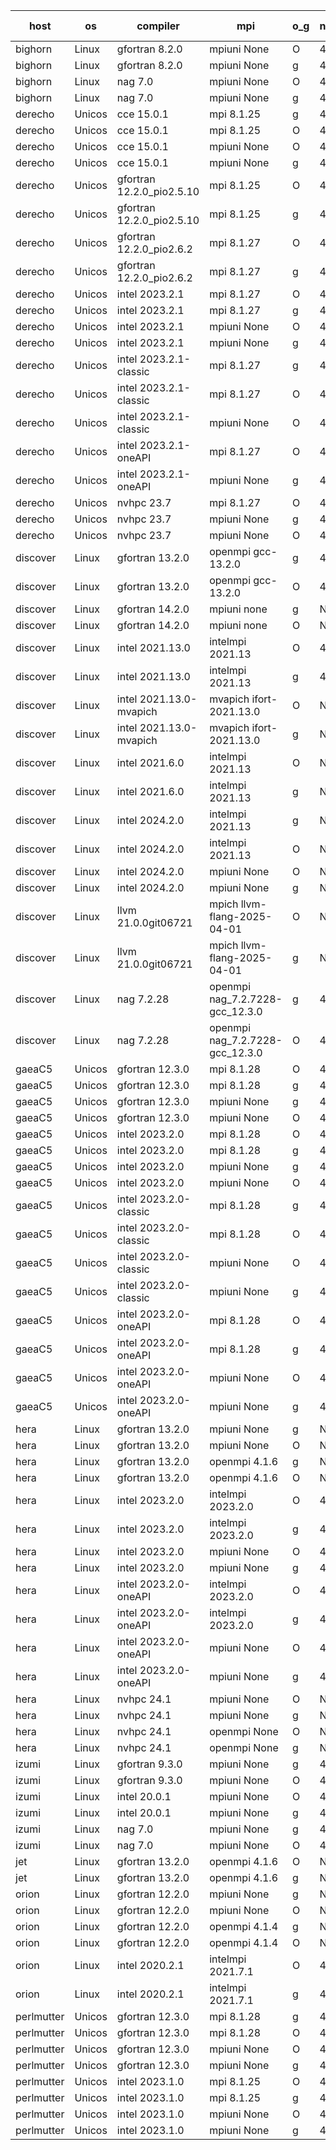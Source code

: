 

| host     | os       | compiler                              | mpi                      | o_g        | netcdf        | build       | u_pass          | u_fail          | s_pass            | s_fail            | e_pass             | e_fail             | nuopc_pass       | nuopc_fail       | artifacts link          |
|----------|----------|---------------------------------------|--------------------------|------------|---------------|-------------|-----------------|-----------------|-------------------|-------------------|--------------------|--------------------|------------------|------------------|-------------------------|
| bighorn | Linux | gfortran 8.2.0 | mpiuni None  | O | 4.6.1  | PASS | 12559 | 0 | 9 | 0 | 42 | 0 | None | None | <a href="https://github.com/esmf-org/esmf-test-artifacts/tree/f64426eed29427c6b3c4e563be032016faf5f7af/develop/gfortran/8.2.0/O/mpiuni/None" target="_blank">f64426e</a> | 
| bighorn | Linux | gfortran 8.2.0 | mpiuni None  | g | 4.6.1  | PASS | 12559 | 0 | 9 | 0 | 42 | 0 | None | None | <a href="https://github.com/esmf-org/esmf-test-artifacts/tree/74407ab2a4b686158df4bb07abb11dd8b2267056/develop/gfortran/8.2.0/g/mpiuni/None" target="_blank">74407ab</a> | 
| bighorn | Linux | nag 7.0 | mpiuni None  | O | 4.6.1  | PASS | None | None | None | None | None | None | None | None | <a href="https://github.com/esmf-org/esmf-test-artifacts/tree/6f6a84183d269c4d59a26de83136486f479db14d/develop/nag/7.0/O/mpiuni/None" target="_blank">6f6a841</a> | 
| bighorn | Linux | nag 7.0 | mpiuni None  | g | 4.6.1  | PASS | 12559 | 0 | 9 | 0 | 42 | 0 | None | None | <a href="https://github.com/esmf-org/esmf-test-artifacts/tree/740b55711fde138727ca24ba772a7446312dee37/develop/nag/7.0/g/mpiuni/None" target="_blank">740b557</a> | 
| derecho | Unicos | cce 15.0.1 | mpi 8.1.25  | g | 4.9.2  | PASS | 14029 | 199 | 51 | 0 | 80 | 0 | 57 | 0 | <a href="https://github.com/esmf-org/esmf-test-artifacts/tree/590f87516358447dd1c7cb2ba13bc47d0287889d/develop/cce/15.0.1/g/mpi/8.1.25" target="_blank">590f875</a> | 
| derecho | Unicos | cce 15.0.1 | mpi 8.1.25  | O | 4.9.2  | PASS | 14149 | 79 | 51 | 0 | 80 | 0 | 57 | 0 | <a href="https://github.com/esmf-org/esmf-test-artifacts/tree/6026241eafa1b667b71f8f16e92742e50bb330bb/develop/cce/15.0.1/O/mpi/8.1.25" target="_blank">6026241</a> | 
| derecho | Unicos | cce 15.0.1 | mpiuni None  | O | 4.9.2  | PASS | None | None | None | None | None | None | None | None | <a href="https://github.com/esmf-org/esmf-test-artifacts/tree/a4a6ffc2fdd7ba607ea1b17b77bc08e2dff9d864/develop/cce/15.0.1/O/mpiuni/None" target="_blank">a4a6ffc</a> | 
| derecho | Unicos | cce 15.0.1 | mpiuni None  | g | 4.9.2  | PASS | 12482 | 77 | 9 | 0 | 42 | 0 | None | None | <a href="https://github.com/esmf-org/esmf-test-artifacts/tree/0716efe52ac96a32ec5ae71faade14e8b4d4c2b3/develop/cce/15.0.1/g/mpiuni/None" target="_blank">0716efe</a> | 
| derecho | Unicos | gfortran 12.2.0_pio2.5.10 | mpi 8.1.25  | O | 4.9.2  | PASS | 14228 | 0 | 51 | 0 | 80 | 0 | 57 | 0 | <a href="https://github.com/esmf-org/esmf-test-artifacts/tree/3a5b0ec6a59cb3468ebddac94e74c2141cd3862e/develop/gfortran/12.2.0_pio2.5.10/O/mpi/8.1.25" target="_blank">3a5b0ec</a> | 
| derecho | Unicos | gfortran 12.2.0_pio2.5.10 | mpi 8.1.25  | g | 4.9.2  | PASS | None | None | None | None | None | None | None | None | <a href="https://github.com/esmf-org/esmf-test-artifacts/tree/8ed4efe93d01ba66185c03f064a7e220a30603ca/develop/gfortran/12.2.0_pio2.5.10/g/mpi/8.1.25" target="_blank">8ed4efe</a> | 
| derecho | Unicos | gfortran 12.2.0_pio2.6.2 | mpi 8.1.27  | O | 4.9.2  | PASS | None | None | None | None | None | None | None | None | <a href="https://github.com/esmf-org/esmf-test-artifacts/tree/1c44313be435fb8780cbb8e10b726fd6f855151e/develop/gfortran/12.2.0_pio2.6.2/O/mpi/8.1.27" target="_blank">1c44313</a> | 
| derecho | Unicos | gfortran 12.2.0_pio2.6.2 | mpi 8.1.27  | g | 4.9.2  | PASS | None | None | None | None | None | None | None | None | <a href="https://github.com/esmf-org/esmf-test-artifacts/tree/0ee883bf2df70ee65e98bb3a3342a25b71965228/develop/gfortran/12.2.0_pio2.6.2/g/mpi/8.1.27" target="_blank">0ee883b</a> | 
| derecho | Unicos | intel 2023.2.1 | mpi 8.1.27  | O | 4.9.2  | PASS | None | None | None | None | None | None | None | None | <a href="https://github.com/esmf-org/esmf-test-artifacts/tree/678b5d1de5e0e1e8fdff1481921692a90f152967/develop/intel/2023.2.1/O/mpi/8.1.27" target="_blank">678b5d1</a> | 
| derecho | Unicos | intel 2023.2.1 | mpi 8.1.27  | g | 4.9.2  | PASS | None | None | None | None | None | None | None | None | <a href="https://github.com/esmf-org/esmf-test-artifacts/tree/a8954f6a5192ca31804bdd5e9ee205b09d710090/develop/intel/2023.2.1/g/mpi/8.1.27" target="_blank">a8954f6</a> | 
| derecho | Unicos | intel 2023.2.1 | mpiuni None  | O | 4.9.2  | PASS | 12559 | 0 | 9 | 0 | 42 | 0 | None | None | <a href="https://github.com/esmf-org/esmf-test-artifacts/tree/d5a7af407dcfabaa2c2a8f49df2e363c0689f0f2/develop/intel/2023.2.1/O/mpiuni/None" target="_blank">d5a7af4</a> | 
| derecho | Unicos | intel 2023.2.1 | mpiuni None  | g | 4.9.2  | PASS | 12559 | 0 | 9 | 0 | 42 | 0 | None | None | <a href="https://github.com/esmf-org/esmf-test-artifacts/tree/e16608436beca2afef578ff41600bda973cb2f41/develop/intel/2023.2.1/g/mpiuni/None" target="_blank">e166084</a> | 
| derecho | Unicos | intel 2023.2.1-classic | mpi 8.1.27  | g | 4.9.2  | PASS | None | None | None | None | None | None | None | None | <a href="https://github.com/esmf-org/esmf-test-artifacts/tree/8daceb16ef63f589bc4096a8f267460f1f97505b/develop/intel/2023.2.1-classic/g/mpi/8.1.27" target="_blank">8daceb1</a> | 
| derecho | Unicos | intel 2023.2.1-classic | mpi 8.1.27  | O | 4.9.2  | PASS | None | None | None | None | None | None | None | None | <a href="https://github.com/esmf-org/esmf-test-artifacts/tree/fcb6a1da846dff5ae737e5294e12c80a656efec3/develop/intel/2023.2.1-classic/O/mpi/8.1.27" target="_blank">fcb6a1d</a> | 
| derecho | Unicos | intel 2023.2.1-classic | mpiuni None  | O | 4.9.2  | PASS | 12559 | 0 | 9 | 0 | 42 | 0 | None | None | <a href="https://github.com/esmf-org/esmf-test-artifacts/tree/979a604525123c08fe5dc0421ebf5b90540b2022/develop/intel/2023.2.1-classic/O/mpiuni/None" target="_blank">979a604</a> | 
| derecho | Unicos | intel 2023.2.1-oneAPI | mpi 8.1.27  | O | 4.9.2  | PASS | None | None | None | None | None | None | None | None | <a href="https://github.com/esmf-org/esmf-test-artifacts/tree/ce7e6d93a11f7339930fd4916c75253466a49fd4/develop/intel/2023.2.1-oneAPI/O/mpi/8.1.27" target="_blank">ce7e6d9</a> | 
| derecho | Unicos | intel 2023.2.1-oneAPI | mpiuni None  | g | 4.9.2  | PASS | 12559 | 0 | 9 | 0 | 42 | 0 | None | None | <a href="https://github.com/esmf-org/esmf-test-artifacts/tree/0a72a29b443669062d881bd661000f812e30bfb6/develop/intel/2023.2.1-oneAPI/g/mpiuni/None" target="_blank">0a72a29</a> | 
| derecho | Unicos | nvhpc 23.7 | mpi 8.1.27  | O | 4.9.2  | PASS | 14228 | 0 | 51 | 0 | 80 | 0 | 57 | 0 | <a href="https://github.com/esmf-org/esmf-test-artifacts/tree/15e76ec6e4a21f7821a56e29423ab135220a2446/develop/nvhpc/23.7/O/mpi/8.1.27" target="_blank">15e76ec</a> | 
| derecho | Unicos | nvhpc 23.7 | mpiuni None  | g | 4.9.2  | PASS | 12559 | 0 | 9 | 0 | 42 | 0 | None | None | <a href="https://github.com/esmf-org/esmf-test-artifacts/tree/5fe2d18d7824c7620a29683cf3c5582ce0339765/develop/nvhpc/23.7/g/mpiuni/None" target="_blank">5fe2d18</a> | 
| derecho | Unicos | nvhpc 23.7 | mpiuni None  | O | 4.9.2  | PASS | 12559 | 0 | 9 | 0 | 42 | 0 | None | None | <a href="https://github.com/esmf-org/esmf-test-artifacts/tree/a37d34ed68f806c6e0a3db4a6399afee7736b684/develop/nvhpc/23.7/O/mpiuni/None" target="_blank">a37d34e</a> | 
| discover | Linux | gfortran 13.2.0 | openmpi gcc-13.2.0  | g | 4.9.2  | PASS | 14228 | 0 | 51 | 0 | 80 | 0 | 57 | 0 | <a href="https://github.com/esmf-org/esmf-test-artifacts/tree/318157fbe9169a3569683402b1a44f016a53e4f6/develop/gfortran/13.2.0/g/openmpi/gcc-13.2.0" target="_blank">318157f</a> | 
| discover | Linux | gfortran 13.2.0 | openmpi gcc-13.2.0  | O | 4.9.2  | PASS | None | None | None | None | None | None | None | None | <a href="https://github.com/esmf-org/esmf-test-artifacts/tree/afa4fc8bf750f7b47a9f748a6159fd17a0716537/develop/gfortran/13.2.0/O/openmpi/gcc-13.2.0" target="_blank">afa4fc8</a> | 
| discover | Linux | gfortran 14.2.0 | mpiuni none  | g | None  | PASS | 12559 | 0 | 9 | 0 | 42 | 0 | None | None | <a href="https://github.com/esmf-org/esmf-test-artifacts/tree/aa1972916b4a39269a8b67c6677f29f04d460b7d/develop/gfortran/14.2.0/g/mpiuni/none" target="_blank">aa19729</a> | 
| discover | Linux | gfortran 14.2.0 | mpiuni none  | O | None  | PASS | 12559 | 0 | 9 | 0 | 42 | 0 | None | None | <a href="https://github.com/esmf-org/esmf-test-artifacts/tree/a1c9f379c83e3c5463aee4974f98a06508ee6c50/develop/gfortran/14.2.0/O/mpiuni/none" target="_blank">a1c9f37</a> | 
| discover | Linux | intel 2021.13.0 | intelmpi 2021.13  | O | 4.9.2  | PASS | None | None | None | None | None | None | None | None | <a href="https://github.com/esmf-org/esmf-test-artifacts/tree/a612d8d79325f43d3a2169b4adc3ed5ef4544c51/develop/intel/2021.13.0/O/intelmpi/2021.13" target="_blank">a612d8d</a> | 
| discover | Linux | intel 2021.13.0 | intelmpi 2021.13  | g | 4.9.2  | PASS | 14228 | 0 | 51 | 0 | 80 | 0 | 57 | 0 | <a href="https://github.com/esmf-org/esmf-test-artifacts/tree/ebe2f2ba0b6af9bd59242f52f922b8e98a2bd01f/develop/intel/2021.13.0/g/intelmpi/2021.13" target="_blank">ebe2f2b</a> | 
| discover | Linux | intel 2021.13.0-mvapich | mvapich ifort-2021.13.0  | O | None  | PASS | 14228 | 0 | 51 | 0 | 80 | 0 | 57 | 0 | <a href="https://github.com/esmf-org/esmf-test-artifacts/tree/8e5eb0c69882f5410f50bd19befe8ec133a96fa4/develop/intel/2021.13.0-mvapich/O/mvapich/ifort-2021.13.0" target="_blank">8e5eb0c</a> | 
| discover | Linux | intel 2021.13.0-mvapich | mvapich ifort-2021.13.0  | g | None  | PASS | 14228 | 0 | 51 | 0 | 80 | 0 | 57 | 0 | <a href="https://github.com/esmf-org/esmf-test-artifacts/tree/84d038b39cab9875716121c9f5bb1d768eb3b125/develop/intel/2021.13.0-mvapich/g/mvapich/ifort-2021.13.0" target="_blank">84d038b</a> | 
| discover | Linux | intel 2021.6.0 | intelmpi 2021.13  | O | None  | PASS | 14228 | 0 | 51 | 0 | 80 | 0 | 57 | 0 | <a href="https://github.com/esmf-org/esmf-test-artifacts/tree/6d0f81a8525ebc49ea9ced79b482032c017b5756/develop/intel/2021.6.0/O/intelmpi/2021.13" target="_blank">6d0f81a</a> | 
| discover | Linux | intel 2021.6.0 | intelmpi 2021.13  | g | None  | PASS | 14228 | 0 | 51 | 0 | 80 | 0 | 57 | 0 | <a href="https://github.com/esmf-org/esmf-test-artifacts/tree/270b1f1b74fdfd4290c50cf6b343b862fa46f5e8/develop/intel/2021.6.0/g/intelmpi/2021.13" target="_blank">270b1f1</a> | 
| discover | Linux | intel 2024.2.0 | intelmpi 2021.13  | g | None  | PASS | 14227 | 1 | 51 | 0 | 80 | 0 | 57 | 0 | <a href="https://github.com/esmf-org/esmf-test-artifacts/tree/49f0d8385dc876a6d7c93c5dbbecd1a392ba0c7c/develop/intel/2024.2.0/g/intelmpi/2021.13" target="_blank">49f0d83</a> | 
| discover | Linux | intel 2024.2.0 | intelmpi 2021.13  | O | None  | PASS | 14228 | 0 | 51 | 0 | 80 | 0 | 57 | 0 | <a href="https://github.com/esmf-org/esmf-test-artifacts/tree/75533a01056e2edbcec419e171e8ce09b24073fe/develop/intel/2024.2.0/O/intelmpi/2021.13" target="_blank">75533a0</a> | 
| discover | Linux | intel 2024.2.0 | mpiuni None  | O | None  | PASS | 12559 | 0 | 9 | 0 | 42 | 0 | None | None | <a href="https://github.com/esmf-org/esmf-test-artifacts/tree/3b6bfbb8ca00f9e813e840828acec26ca8f62d62/develop/intel/2024.2.0/O/mpiuni/None" target="_blank">3b6bfbb</a> | 
| discover | Linux | intel 2024.2.0 | mpiuni None  | g | None  | PASS | 12558 | 1 | 9 | 0 | 42 | 0 | None | None | <a href="https://github.com/esmf-org/esmf-test-artifacts/tree/584df12a1bd62e646e7e323ffb5cf3a03fb15016/develop/intel/2024.2.0/g/mpiuni/None" target="_blank">584df12</a> | 
| discover | Linux | llvm 21.0.0git06721 | mpich llvm-flang-2025-04-01  | O | None  | PASS | 14210 | 18 | 18 | 33 | 75 | 5 | 0 | 57 | <a href="https://github.com/esmf-org/esmf-test-artifacts/tree/5044ac99df960f612ac52cb163afaae3d13355d8/develop/llvm/21.0.0git06721/O/mpich/llvm-flang-2025-04-01" target="_blank">5044ac9</a> | 
| discover | Linux | llvm 21.0.0git06721 | mpich llvm-flang-2025-04-01  | g | None  | PASS | 14210 | 18 | 17 | 34 | 75 | 5 | 0 | 57 | <a href="https://github.com/esmf-org/esmf-test-artifacts/tree/43660cd74308df09e216beae25bc51b85fbd00b4/develop/llvm/21.0.0git06721/g/mpich/llvm-flang-2025-04-01" target="_blank">43660cd</a> | 
| discover | Linux | nag 7.2.28 | openmpi nag_7.2.7228-gcc_12.3.0  | g | 4.9.2  | PASS | 14228 | 0 | 51 | 0 | 80 | 0 | 56 | 1 | <a href="https://github.com/esmf-org/esmf-test-artifacts/tree/21d981e78d559b1c105513754e1e567432fbc3a5/develop/nag/7.2.28/g/openmpi/nag_7.2.7228-gcc_12.3.0" target="_blank">21d981e</a> | 
| discover | Linux | nag 7.2.28 | openmpi nag_7.2.7228-gcc_12.3.0  | O | 4.9.2  | PASS | 14213 | 15 | 51 | 0 | 80 | 0 | 56 | 1 | <a href="https://github.com/esmf-org/esmf-test-artifacts/tree/48c5a83f01114ae207c31677b03f9e5e90880c32/develop/nag/7.2.28/O/openmpi/nag_7.2.7228-gcc_12.3.0" target="_blank">48c5a83</a> | 
| gaeaC5 | Unicos | gfortran 12.3.0 | mpi 8.1.28  | O | 4.9.0  | PASS | None | None | None | None | None | None | None | None | <a href="https://github.com/esmf-org/esmf-test-artifacts/tree/79c4c7924f59d453f3ab48d36659412e077619fb/develop/gfortran/12.3.0/O/mpi/8.1.28" target="_blank">79c4c79</a> | 
| gaeaC5 | Unicos | gfortran 12.3.0 | mpi 8.1.28  | g | 4.9.0  | PASS | None | None | None | None | None | None | None | None | <a href="https://github.com/esmf-org/esmf-test-artifacts/tree/a291b0fa45f710bd9bf17536ef5a72856cbaf6b4/develop/gfortran/12.3.0/g/mpi/8.1.28" target="_blank">a291b0f</a> | 
| gaeaC5 | Unicos | gfortran 12.3.0 | mpiuni None  | g | 4.9.0  | PASS | None | None | None | None | None | None | None | None | <a href="https://github.com/esmf-org/esmf-test-artifacts/tree/fb54b61a2d36d0503ab92b384f700ff68f551bcb/develop/gfortran/12.3.0/g/mpiuni/None" target="_blank">fb54b61</a> | 
| gaeaC5 | Unicos | gfortran 12.3.0 | mpiuni None  | O | 4.9.0  | PASS | None | None | None | None | None | None | None | None | <a href="https://github.com/esmf-org/esmf-test-artifacts/tree/4b6372bce5234e5495d4995b4d029669a7cae2dd/develop/gfortran/12.3.0/O/mpiuni/None" target="_blank">4b6372b</a> | 
| gaeaC5 | Unicos | intel 2023.2.0 | mpi 8.1.28  | O | 4.9.0  | PASS | 14228 | 0 | 51 | 0 | 80 | 0 | 57 | 0 | <a href="https://github.com/esmf-org/esmf-test-artifacts/tree/6bd2f3132343e703f822d05938d57da5b7665245/develop/intel/2023.2.0/O/mpi/8.1.28" target="_blank">6bd2f31</a> | 
| gaeaC5 | Unicos | intel 2023.2.0 | mpi 8.1.28  | g | 4.9.0  | PASS | None | None | None | None | None | None | None | None | <a href="https://github.com/esmf-org/esmf-test-artifacts/tree/ad69428f723571d827ab7bdd34527ebb8442b6c3/develop/intel/2023.2.0/g/mpi/8.1.28" target="_blank">ad69428</a> | 
| gaeaC5 | Unicos | intel 2023.2.0 | mpiuni None  | g | 4.9.0  | PASS | 12559 | 0 | 9 | 0 | 42 | 0 | None | None | <a href="https://github.com/esmf-org/esmf-test-artifacts/tree/e918e9dc536cc319afa76dec6e3ad4720133d368/develop/intel/2023.2.0/g/mpiuni/None" target="_blank">e918e9d</a> | 
| gaeaC5 | Unicos | intel 2023.2.0 | mpiuni None  | O | 4.9.0  | PASS | None | None | None | None | None | None | None | None | <a href="https://github.com/esmf-org/esmf-test-artifacts/tree/85a19e113da1a7f54f31734196ee27201e29a71c/develop/intel/2023.2.0/O/mpiuni/None" target="_blank">85a19e1</a> | 
| gaeaC5 | Unicos | intel 2023.2.0-classic | mpi 8.1.28  | g | 4.9.0  | PASS | 14228 | 0 | 51 | 0 | 80 | 0 | 57 | 0 | <a href="https://github.com/esmf-org/esmf-test-artifacts/tree/1ac4269533b7b9474c292f123074fcb9f9a62982/develop/intel/2023.2.0-classic/g/mpi/8.1.28" target="_blank">1ac4269</a> | 
| gaeaC5 | Unicos | intel 2023.2.0-classic | mpi 8.1.28  | O | 4.9.0  | PASS | None | None | None | None | None | None | None | None | <a href="https://github.com/esmf-org/esmf-test-artifacts/tree/f0d236f8789f9fc9a0ffe42c96a239cd9c7b0255/develop/intel/2023.2.0-classic/O/mpi/8.1.28" target="_blank">f0d236f</a> | 
| gaeaC5 | Unicos | intel 2023.2.0-classic | mpiuni None  | O | 4.9.0  | PASS | None | None | None | None | None | None | None | None | <a href="https://github.com/esmf-org/esmf-test-artifacts/tree/589f7dcacbf3a434e3af0eb907d66a4f186b3ba0/develop/intel/2023.2.0-classic/O/mpiuni/None" target="_blank">589f7dc</a> | 
| gaeaC5 | Unicos | intel 2023.2.0-classic | mpiuni None  | g | 4.9.0  | PASS | None | None | None | None | None | None | None | None | <a href="https://github.com/esmf-org/esmf-test-artifacts/tree/874c59540de275b7d8e94363c2874a3f7b329a86/develop/intel/2023.2.0-classic/g/mpiuni/None" target="_blank">874c595</a> | 
| gaeaC5 | Unicos | intel 2023.2.0-oneAPI | mpi 8.1.28  | O | 4.9.0  | PASS | None | None | None | None | None | None | None | None | <a href="https://github.com/esmf-org/esmf-test-artifacts/tree/b8fcabb37b45c77ac394633c249743e6082c46d4/develop/intel/2023.2.0-oneAPI/O/mpi/8.1.28" target="_blank">b8fcabb</a> | 
| gaeaC5 | Unicos | intel 2023.2.0-oneAPI | mpi 8.1.28  | g | 4.9.0  | PASS | None | None | None | None | None | None | None | None | <a href="https://github.com/esmf-org/esmf-test-artifacts/tree/660508cb371012e3a95ed1c0700edb7c5647edb8/develop/intel/2023.2.0-oneAPI/g/mpi/8.1.28" target="_blank">660508c</a> | 
| gaeaC5 | Unicos | intel 2023.2.0-oneAPI | mpiuni None  | O | 4.9.0  | PASS | None | None | None | None | None | None | None | None | <a href="https://github.com/esmf-org/esmf-test-artifacts/tree/ee247fe3dca32e45bb2994c4b486d89c38c84482/develop/intel/2023.2.0-oneAPI/O/mpiuni/None" target="_blank">ee247fe</a> | 
| gaeaC5 | Unicos | intel 2023.2.0-oneAPI | mpiuni None  | g | 4.9.0  | PASS | None | None | None | None | None | None | None | None | <a href="https://github.com/esmf-org/esmf-test-artifacts/tree/89952ab6689ad40d2ff0e7421af5b407127490bf/develop/intel/2023.2.0-oneAPI/g/mpiuni/None" target="_blank">89952ab</a> | 
| hera | Linux | gfortran 13.2.0 | mpiuni None  | g | None  | PASS | 12559 | 0 | 9 | 0 | 42 | 0 | None | None | <a href="https://github.com/esmf-org/esmf-test-artifacts/tree/b8aa4b21cc22f8685f94c9736b0fd4cc64a875d1/develop/gfortran/13.2.0/g/mpiuni/None" target="_blank">b8aa4b2</a> | 
| hera | Linux | gfortran 13.2.0 | mpiuni None  | O | None  | PASS | 12559 | 0 | 9 | 0 | 42 | 0 | None | None | <a href="https://github.com/esmf-org/esmf-test-artifacts/tree/dffdb275e0e0dcc75337158042a84e1bdd5110b6/develop/gfortran/13.2.0/O/mpiuni/None" target="_blank">dffdb27</a> | 
| hera | Linux | gfortran 13.2.0 | openmpi 4.1.6  | g | None  | PASS | 14228 | 0 | 51 | 0 | 80 | 0 | 57 | 0 | <a href="https://github.com/esmf-org/esmf-test-artifacts/tree/ef999bc3048ecf511542c814e8a313563cc0c994/develop/gfortran/13.2.0/g/openmpi/4.1.6" target="_blank">ef999bc</a> | 
| hera | Linux | gfortran 13.2.0 | openmpi 4.1.6  | O | None  | PASS | 14228 | 0 | 51 | 0 | 80 | 0 | 57 | 0 | <a href="https://github.com/esmf-org/esmf-test-artifacts/tree/8fefbab97fcfd036d69f20cd77c51370bd8a0b79/develop/gfortran/13.2.0/O/openmpi/4.1.6" target="_blank">8fefbab</a> | 
| hera | Linux | intel 2023.2.0 | intelmpi 2023.2.0  | O | 4.7.0  | PASS | None | None | None | None | None | None | None | None | <a href="https://github.com/esmf-org/esmf-test-artifacts/tree/c5e9c0238909ccd217ead6411c21b4c6165d129e/develop/intel/2023.2.0/O/intelmpi/2023.2.0" target="_blank">c5e9c02</a> | 
| hera | Linux | intel 2023.2.0 | intelmpi 2023.2.0  | g | 4.7.0  | PASS | None | None | None | None | None | None | None | None | <a href="https://github.com/esmf-org/esmf-test-artifacts/tree/25f51c1ab6dd215103214322bbb153cac20389eb/develop/intel/2023.2.0/g/intelmpi/2023.2.0" target="_blank">25f51c1</a> | 
| hera | Linux | intel 2023.2.0 | mpiuni None  | O | 4.7.0  | PASS | None | None | None | None | None | None | None | None | <a href="https://github.com/esmf-org/esmf-test-artifacts/tree/97d37d66c45a79de62b716d8fed186da9f96150b/develop/intel/2023.2.0/O/mpiuni/None" target="_blank">97d37d6</a> | 
| hera | Linux | intel 2023.2.0 | mpiuni None  | g | 4.7.0  | PASS | None | None | None | None | None | None | None | None | <a href="https://github.com/esmf-org/esmf-test-artifacts/tree/0b8e67be2e41a9a6a149d7789748e030fbc46cd2/develop/intel/2023.2.0/g/mpiuni/None" target="_blank">0b8e67b</a> | 
| hera | Linux | intel 2023.2.0-oneAPI | intelmpi 2023.2.0  | O | 4.7.0  | PASS | 14228 | 0 | 50 | 1 | 80 | 0 | 57 | 0 | <a href="https://github.com/esmf-org/esmf-test-artifacts/tree/ff0fa775a6ef505afb2431a2ea8843dbddfc8b6b/develop/intel/2023.2.0-oneAPI/O/intelmpi/2023.2.0" target="_blank">ff0fa77</a> | 
| hera | Linux | intel 2023.2.0-oneAPI | intelmpi 2023.2.0  | g | 4.7.0  | PASS | None | None | None | None | None | None | None | None | <a href="https://github.com/esmf-org/esmf-test-artifacts/tree/91ee99cf94dedf1068cc989b71a7691402385d0c/develop/intel/2023.2.0-oneAPI/g/intelmpi/2023.2.0" target="_blank">91ee99c</a> | 
| hera | Linux | intel 2023.2.0-oneAPI | mpiuni None  | O | 4.7.0  | PASS | 12559 | 0 | 9 | 0 | 42 | 0 | None | None | <a href="https://github.com/esmf-org/esmf-test-artifacts/tree/efe38ff64c78260f1d58d877cb2cda770ea89563/develop/intel/2023.2.0-oneAPI/O/mpiuni/None" target="_blank">efe38ff</a> | 
| hera | Linux | intel 2023.2.0-oneAPI | mpiuni None  | g | 4.7.0  | PASS | None | None | None | None | None | None | None | None | <a href="https://github.com/esmf-org/esmf-test-artifacts/tree/50f653bbd7826364886e8f4527933b8b0be030d4/develop/intel/2023.2.0-oneAPI/g/mpiuni/None" target="_blank">50f653b</a> | 
| hera | Linux | nvhpc 24.1 | mpiuni None  | O | None  | PASS | 12559 | 0 | 9 | 0 | 42 | 0 | None | None | <a href="https://github.com/esmf-org/esmf-test-artifacts/tree/a632a0f51c2819981f01e10ef0092033b91bb08c/develop/nvhpc/24.1/O/mpiuni/None" target="_blank">a632a0f</a> | 
| hera | Linux | nvhpc 24.1 | mpiuni None  | g | None  | PASS | 12559 | 0 | 9 | 0 | 42 | 0 | None | None | <a href="https://github.com/esmf-org/esmf-test-artifacts/tree/c5e66d8f924f6fc3b0bb879ef8ed70ebe373e400/develop/nvhpc/24.1/g/mpiuni/None" target="_blank">c5e66d8</a> | 
| hera | Linux | nvhpc 24.1 | openmpi None  | O | None  | PASS | 14228 | 0 | 51 | 0 | 80 | 0 | 57 | 0 | <a href="https://github.com/esmf-org/esmf-test-artifacts/tree/03dbf913e27342090be0dadd80cc87f5c233d8a8/develop/nvhpc/24.1/O/openmpi/None" target="_blank">03dbf91</a> | 
| hera | Linux | nvhpc 24.1 | openmpi None  | g | None  | PASS | None | None | None | None | None | None | None | None | <a href="https://github.com/esmf-org/esmf-test-artifacts/tree/8439db2c527c0bd6a9860c7b5fa651964622118a/develop/nvhpc/24.1/g/openmpi/None" target="_blank">8439db2</a> | 
| izumi | Linux | gfortran 9.3.0 | mpiuni None  | g | 4.7.4  | PASS | 12559 | 0 | 9 | 0 | 42 | 0 | None | None | <a href="https://github.com/esmf-org/esmf-test-artifacts/tree/54bbee5857b3c6a4038a7a3fe4122b85e710e336/develop/gfortran/9.3.0/g/mpiuni/None" target="_blank">54bbee5</a> | 
| izumi | Linux | gfortran 9.3.0 | mpiuni None  | O | 4.7.4  | PASS | 12559 | 0 | 9 | 0 | 42 | 0 | None | None | <a href="https://github.com/esmf-org/esmf-test-artifacts/tree/9a81251330477f6a02ecba1017ca35091c078dab/develop/gfortran/9.3.0/O/mpiuni/None" target="_blank">9a81251</a> | 
| izumi | Linux | intel 20.0.1 | mpiuni None  | O | 4.7.4  | PASS | 12559 | 0 | 9 | 0 | 42 | 0 | None | None | <a href="https://github.com/esmf-org/esmf-test-artifacts/tree/305dd31b0ca3a0fd4042cc0f3491af8d0d8c160c/develop/intel/20.0.1/O/mpiuni/None" target="_blank">305dd31</a> | 
| izumi | Linux | intel 20.0.1 | mpiuni None  | g | 4.7.4  | PASS | 12559 | 0 | 9 | 0 | 42 | 0 | None | None | <a href="https://github.com/esmf-org/esmf-test-artifacts/tree/7c4f6370627ffb8201e0c69460f6470da324115d/develop/intel/20.0.1/g/mpiuni/None" target="_blank">7c4f637</a> | 
| izumi | Linux | nag 7.0 | mpiuni None  | g | 4.7.4  | PASS | 12559 | 0 | 9 | 0 | 42 | 0 | None | None | <a href="https://github.com/esmf-org/esmf-test-artifacts/tree/c50b721bbcffa972584da18bf8c7dd181069cbdb/develop/nag/7.0/g/mpiuni/None" target="_blank">c50b721</a> | 
| izumi | Linux | nag 7.0 | mpiuni None  | O | 4.7.4  | PASS | 12559 | 0 | 9 | 0 | 42 | 0 | None | None | <a href="https://github.com/esmf-org/esmf-test-artifacts/tree/4b2bb7990d76139565d48a1acf4913e03dbfdcbe/develop/nag/7.0/O/mpiuni/None" target="_blank">4b2bb79</a> | 
| jet | Linux | gfortran 13.2.0 | openmpi 4.1.6  | O | None  | PASS | None | None | None | None | None | None | None | None | <a href="https://github.com/esmf-org/esmf-test-artifacts/tree/7bb1967d022a74468ea38f379152d3d565a62fd1/develop/gfortran/13.2.0/O/openmpi/4.1.6" target="_blank">7bb1967</a> | 
| jet | Linux | gfortran 13.2.0 | openmpi 4.1.6  | g | None  | PASS | None | None | None | None | None | None | None | None | <a href="https://github.com/esmf-org/esmf-test-artifacts/tree/e83f4e162660ce778eb381586ace176357938080/develop/gfortran/13.2.0/g/openmpi/4.1.6" target="_blank">e83f4e1</a> | 
| orion | Linux | gfortran 12.2.0 | mpiuni None  | g | None  | PASS | 12559 | 0 | 9 | 0 | 42 | 0 | None | None | <a href="https://github.com/esmf-org/esmf-test-artifacts/tree/372a77b5d32baff1f89b6a3552fdd23d88c81764/develop/gfortran/12.2.0/g/mpiuni/None" target="_blank">372a77b</a> | 
| orion | Linux | gfortran 12.2.0 | mpiuni None  | O | None  | PASS | 12559 | 0 | 9 | 0 | 42 | 0 | None | None | <a href="https://github.com/esmf-org/esmf-test-artifacts/tree/4adc39876484b327aa54f82d83307f5b1987610d/develop/gfortran/12.2.0/O/mpiuni/None" target="_blank">4adc398</a> | 
| orion | Linux | gfortran 12.2.0 | openmpi 4.1.4  | g | None  | PASS | 14228 | 0 | 51 | 0 | 80 | 0 | 57 | 0 | <a href="https://github.com/esmf-org/esmf-test-artifacts/tree/718aceada18e6adebd6b89a48dee37749052f1e8/develop/gfortran/12.2.0/g/openmpi/4.1.4" target="_blank">718acea</a> | 
| orion | Linux | gfortran 12.2.0 | openmpi 4.1.4  | O | None  | PASS | 14228 | 0 | 51 | 0 | 80 | 0 | 57 | 0 | <a href="https://github.com/esmf-org/esmf-test-artifacts/tree/e28daa078db7c6ba7a8dc749275dd61c508f9073/develop/gfortran/12.2.0/O/openmpi/4.1.4" target="_blank">e28daa0</a> | 
| orion | Linux | intel 2020.2.1 | intelmpi 2021.7.1  | O | 4.9.2  | PASS | 14228 | 0 | 51 | 0 | 80 | 0 | 57 | 0 | <a href="https://github.com/esmf-org/esmf-test-artifacts/tree/75528a18c519f5e62b22e234a9a334510f6fd516/develop/intel/2020.2.1/O/intelmpi/2021.7.1" target="_blank">75528a1</a> | 
| orion | Linux | intel 2020.2.1 | intelmpi 2021.7.1  | g | 4.9.2  | PASS | 14228 | 0 | 51 | 0 | 80 | 0 | 57 | 0 | <a href="https://github.com/esmf-org/esmf-test-artifacts/tree/212ebe1558c7f9692cc799a1dc5d81210627c8ea/develop/intel/2020.2.1/g/intelmpi/2021.7.1" target="_blank">212ebe1</a> | 
| perlmutter | Unicos | gfortran 12.3.0 | mpi 8.1.28  | g | 4.9.0  | PASS | None | None | None | None | None | None | None | None | <a href="https://github.com/esmf-org/esmf-test-artifacts/tree/b174f84440650bf8f2bc76d0866dbc6475581470/develop/gfortran/12.3.0/g/mpi/8.1.28" target="_blank">b174f84</a> | 
| perlmutter | Unicos | gfortran 12.3.0 | mpi 8.1.28  | O | 4.9.0  | PASS | None | None | None | None | None | None | None | None | <a href="https://github.com/esmf-org/esmf-test-artifacts/tree/214890481b3c903437a1dead46c94a269ae3d687/develop/gfortran/12.3.0/O/mpi/8.1.28" target="_blank">2148904</a> | 
| perlmutter | Unicos | gfortran 12.3.0 | mpiuni None  | O | 4.9.0  | PASS | None | None | None | None | None | None | None | None | <a href="https://github.com/esmf-org/esmf-test-artifacts/tree/8df171c5b4a6b419b98204db74325e49616173fe/develop/gfortran/12.3.0/O/mpiuni/None" target="_blank">8df171c</a> | 
| perlmutter | Unicos | gfortran 12.3.0 | mpiuni None  | g | 4.9.0  | PASS | None | None | None | None | None | None | None | None | <a href="https://github.com/esmf-org/esmf-test-artifacts/tree/c8dfe82fadd9c9f06d94a7acccd30288a13c3d59/develop/gfortran/12.3.0/g/mpiuni/None" target="_blank">c8dfe82</a> | 
| perlmutter | Unicos | intel 2023.1.0 | mpi 8.1.25  | O | 4.9.0  | PASS | 14228 | 0 | 51 | 0 | 80 | 0 | 57 | 0 | <a href="https://github.com/esmf-org/esmf-test-artifacts/tree/70c7011e4106f6ded764a3326a519068ebc95123/develop/intel/2023.1.0/O/mpi/8.1.25" target="_blank">70c7011</a> | 
| perlmutter | Unicos | intel 2023.1.0 | mpi 8.1.25  | g | 4.9.0  | PASS | 14228 | 0 | 51 | 0 | 80 | 0 | 57 | 0 | <a href="https://github.com/esmf-org/esmf-test-artifacts/tree/e83887d1ac50aab15f04036356e3d3b8f3ff8738/develop/intel/2023.1.0/g/mpi/8.1.25" target="_blank">e83887d</a> | 
| perlmutter | Unicos | intel 2023.1.0 | mpiuni None  | O | 4.9.0  | PASS | 12559 | 0 | 9 | 0 | 42 | 0 | None | None | <a href="https://github.com/esmf-org/esmf-test-artifacts/tree/f9ce805077e3259cae7b791aedbde90731fb13b1/develop/intel/2023.1.0/O/mpiuni/None" target="_blank">f9ce805</a> | 
| perlmutter | Unicos | intel 2023.1.0 | mpiuni None  | g | 4.9.0  | PASS | 12559 | 0 | 9 | 0 | 42 | 0 | None | None | <a href="https://github.com/esmf-org/esmf-test-artifacts/tree/34f5315a1946058e6c7e7aff664ea4b1f147016a/develop/intel/2023.1.0/g/mpiuni/None" target="_blank">34f5315</a> | 
